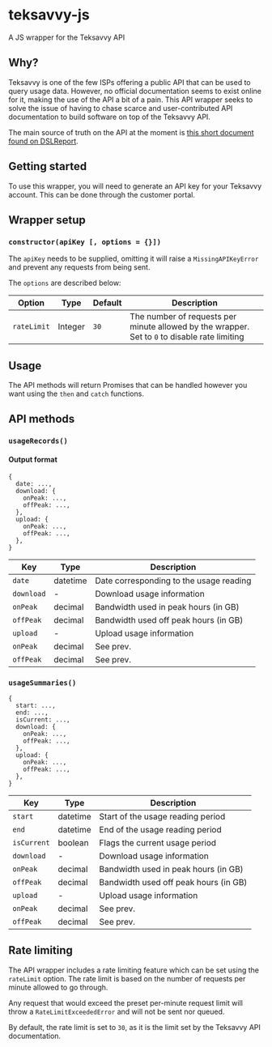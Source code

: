 # teksavvy-js
A JS wrapper for the Teksavvy API

## Why?

Teksavvy is one of the few ISPs offering a public API that can be used to query usage data. However, no official documentation seems to exist online for it, making the use of the API a bit of a pain. This API wrapper seeks to solve the issue of having to chase scarce and user-contributed API documentation to build software on top of the Teksavvy API.

The main source of truth on the API at the moment is [this short document found on DSLReport](http://www.dslreports.com/r0/download/2281960~426c08ab0e405af5a3a2b956402e011c/TekSavvy_Internet_Usage_Web_API_URIs.pdf).

## Getting started

To use this wrapper, you will need to generate an API key for your Teksavvy account. This can be done through the customer portal.

## Wrapper setup

### `constructor(apiKey [, options = {}])`

The `apiKey` needs to be supplied, omitting it will raise a `MissingAPIKeyError` and prevent any requests from being sent.

The `options` are described below:

|Option|Type|Default|Description|
|---|---|---|---|
|`rateLimit`|Integer|`30`|The number of requests per minute allowed by the wrapper. Set to `0` to disable rate limiting|

## Usage

The API methods will return Promises that can be handled however you want using the `then` and `catch` functions.

## API methods

### `usageRecords()`

#### Output format

```
{
  date: ...,
  download: {
    onPeak: ...,
    offPeak: ...,
  },
  upload: {
    onPeak: ...,
    offPeak: ...,
  },
}
```

|Key|Type|Description|
|---|---|---|
|`date`|datetime|Date corresponding to the usage reading|
|`download`|-|Download usage information|
|`onPeak`|decimal|Bandwidth used in peak hours (in GB)|
|`offPeak`|decimal|Bandwidth used off peak hours (in GB)|
|`upload`|-|Upload usage information|
|`onPeak`|decimal|See prev.|
|`offPeak`|decimal|See prev.|

### `usageSummaries()`

```
{
  start: ...,
  end: ...,
  isCurrent: ...,
  download: {
    onPeak: ...,
    offPeak: ...,
  },
  upload: {
    onPeak: ...,
    offPeak: ...,
  },
}
```

|Key|Type|Description|
|---|---|---|
|`start`|datetime|Start of the usage reading period|
|`end`|datetime|End of the usage reading period|
|`isCurrent`|boolean|Flags the current usage period|
|`download`|-|Download usage information|
|`onPeak`|decimal|Bandwidth used in peak hours (in GB)|
|`offPeak`|decimal|Bandwidth used off peak hours (in GB)|
|`upload`|-|Upload usage information|
|`onPeak`|decimal|See prev.|
|`offPeak`|decimal|See prev.|

## Rate limiting

The API wrapper includes a rate limiting feature which can be set using the `rateLimit` option. The rate limit is based on the number of requests per minute allowed to go through.

Any request that would exceed the preset per-minute request limit will throw a `RateLimitExceededError` and will not be sent nor queued.

By default, the rate limit is set to `30`, as it is the limit set by the Teksavvy API documentation.